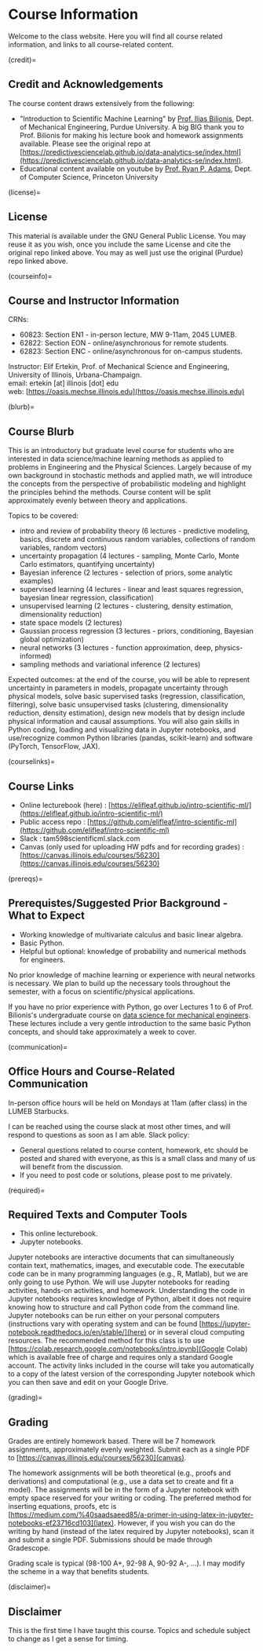 # Course Information 

Welcome to the class website. Here you will find all course related information, and links to all course-related content. 

(credit)=
## Credit and Acknowledgements 

The course content draws extensively from the following: 

+ "Introduction to Scientific Machine Learning" by [Prof. Ilias Bilionis](https://engineering.purdue.edu/ME/People/ptProfile?resource_id=113500), Dept. of Mechanical Engineering, Purdue University. A big BIG thank you to Prof. Bilionis for making his lecture book and homework assignments available. Please see the original repo at [https://predictivesciencelab.github.io/data-analytics-se/index.html](https://predictivesciencelab.github.io/data-analytics-se/index.html).
+ Educational content available on youtube by [Prof. Ryan P. Adams](https://www.cs.princeton.edu/~rpa/), Dept. of Computer Science, Princeton University

(license)=
## License 

This material is available under the GNU General Public License. You may reuse it as you wish, once you include the same License and cite the original repo linked above.  You may as well just use the original (Purdue) repo linked above.  

(courseinfo)=
## Course and Instructor Information 

CRNs:
+ 60823: Section EN1 - in-person lecture, MW 9-11am, 2045 LUMEB.
+ 62822: Section EON - online/asynchronous for remote students.
+ 62823: Section ENC - online/asynchronous for on-campus students. 

Instructor: Elif Ertekin, Prof. of Mechanical Science and Engineering, University of Illinois, Urbana-Champaign. <br>
email: ertekin [at] illinois [dot] edu <br>
web: [https://oasis.mechse.illinois.edu](https://oasis.mechse.illinois.edu) <br> 

(blurb)=
## Course Blurb  

This is an introductory but graduate level course for students who are interested in data science/machine learning methods as applied to problems in Engineering and the Physical Sciences.  Largely because of my own background in stochastic methods and applied math, we will introduce the concepts from the perspective of probabilistic modeling and highlight the principles behind the methods. Course content will be split approximately evenly between theory and applications. 

Topics to be covered: 
+ intro and review of probability theory (6 lectures - predictive modeling, basics, discrete and continuous random variables, collections of random variables, random vectors)
+ uncertainty propagation (4 lectures - sampling, Monte Carlo, Monte Carlo estimators, quantifying uncertainty)
+ Bayesian inference (2 lectures - selection of priors, some analytic examples)
+ supervised learning (4 lectures - linear and least squares regression, bayesian linear regression, classification)
+ unsupervised learning (2 lectures - clustering, density estimation, dimensionality reduction)
+ state space models (2 lectures)
+ Gaussian process regression (3 lectures - priors, conditioning, Bayesian global optimization)
+ neural networks (3 lectures - function approximation, deep, physics-informed)
+ sampling methods and variational inference (2 lectures) 

Expected outcomes: at the end of the course, you will be able to represent uncertainty in parameters in models, propagate uncertainty through physical models, solve basic supervised tasks (regression, classification, filtering), solve basic unsupervised tasks (clustering, dimensionality reduction, density estimation), design new models that by design include physical information and causal assumptions.  You will also gain skills in Python coding, loading and visualizing data in Jupyter notebooks, and use/recognize common Python libraries (pandas, scikit-learn) and software (PyTorch, TensorFlow, JAX).   

(courselinks)=
## Course Links 

+ Online lecturebook (here) :  [https://elifleaf.github.io/intro-scientific-ml/](https://elifleaf.github.io/intro-scientific-ml/) 
+ Public access repo : [https://github.com/elifleaf/intro-scientific-ml](https://github.com/elifleaf/intro-scientific-ml) 
+ Slack : tam598scientificml.slack.com 
+ Canvas (only used for uploading HW pdfs and for recording grades) : [https://canvas.illinois.edu/courses/56230](https://canvas.illinois.edu/courses/56230) 

(prereqs)=
## Prerequistes/Suggested Prior Background - What to Expect 

+ Working knowledge of multivariate calculus and basic linear algebra.
+ Basic Python.
+ Helpful but optional: knowledge of probability and numerical methods for engineers.

No prior knowledge of machine learning or experience with neural networks is necessary. We plan to build up the necessary tools throughout the semester, with a focus on scientific/physical applications.

If you have no prior experience with Python, go over Lectures 1 to 6 of Prof. Bilionis's undergraduate course on [data science for mechanical engineers](https://purduemechanicalengineering.github.io/me-297-intro-to-data-science/index.html). These lectures include a very gentle introduction to the same basic Python concepts, and should take approximately a week to cover. 

(communication)=
## Office Hours and Course-Related Communication 

In-person office hours will be held on Mondays at 11am (after class) in the LUMEB Starbucks. 

I can be reached using the course slack at most other times, and will respond to questions as soon as I am able.  Slack policy: 
+ General questions related to course content, homework, etc should be posted and shared with everyone, as this is a small class and many of us will benefit from the discussion.
+ If you need to post code or solutions, please post to me privately. 

(required)=
## Required Texts and Computer Tools 

+ This online lecturebook.
+ Jupyter notebooks.

Jupyter notebooks are interactive documents that can simultaneously contain text, mathematics, images, and executable code. The executable code can be in many programming languages (e.g., R, Matlab), but we are only going to use Python. We will use Jupyter notebooks for reading activities, hands-on activities, and homework. Understanding the code in Jupyter notebooks requires knowledge of Python, albeit it does not require knowing how to structure and call Python code from the command line. Jupyter notebooks can be run either on your  personal computers (instructions vary with operating system and can be found [https://jupyter-notebook.readthedocs.io/en/stable/](here) or in several cloud computing resources. The recommended method for this class is to use [https://colab.research.google.com/notebooks/intro.ipynb](Google Colab) which is available free of charge and requires only a standard Google account. The activity links included in the course will take you automatically to a copy of the latest version of the corresponding Jupyter notebook which you can then save and edit on your Google Drive. 

(grading)=
## Grading 

Grades are entirely homework based.  There will be 7 homework assignments, approximately evenly weighted. Submit each as a single PDF to [https://canvas.illinois.edu/courses/56230](canvas). 

The homework assignments will be both theoretical (e.g., proofs and derivations) and computational (e.g., use a data set to create and fit a model). The assignments will be in the form of a Jupyter notebook with empty space reserved for your writing or coding. The preferred method for inserting equations, proofs, etc is [https://medium.com/%40saadsaeed85/a-primer-in-using-latex-in-jupyter-notebooks-ef23716cd103](latex).  However, if you wish you can do the writing by hand (instead of the latex required by Jupyter notebooks), scan it and submit a single PDF. Submissions should be made through Gradescope.

Grading scale is typical (98-100 A+, 92-98 A, 90-92 A-, ...).  I may modify the scheme in a way that benefits students. 

(disclaimer)=
## Disclaimer 

This is the first time I have taught this course.  Topics and schedule subject to change as I get a sense for timing. 



